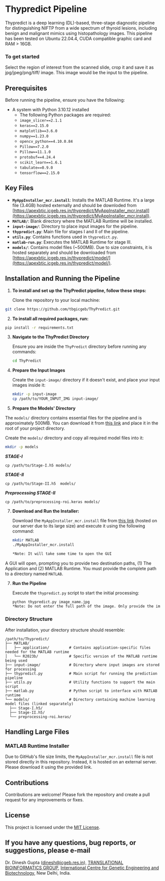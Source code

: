 # Thypredict Pipeline

Thypredict is a deep learning (DL)-based, three-stage diagnostic pipeline for distinguishing NIFTP from a wide spectrum of thyroid lesions, including benign and malignant mimics using histopathology images. This pipeline has been tested on Ubuntu 22.04.4, CUDA compatible graphic card and RAM > 16GB.



### To get started

Select the region of interest from the scanned slide, crop it and save it as jpg/jpeg/png/tiff/ image. This image would be the input to the pipeline.

## Prerequisites

Before running the pipeline, ensure you have the following:

- A system with Python 3.10.12 installed
  - The following Python packages are required:
  - `image_slicer==2.1.1`
  - `keras==2.15.0`
  - `matplotlib==3.6.0`
  - `numpy==1.23.0`
  - `opencv_python==4.10.0.84`
  - `Pillow==7.2.0`
  - `Pillow==11.1.0`
  - `protobuf==4.24.4`
  - `scikit_learn==1.6.1`
  - `tabulate==0.9.0`
  - `tensorflow==2.15.0`


## Key Files

- **`MyAppInstaller_mcr.install`**: Installs the MATLAB Runtime. It's a large file (3.4GB) hosted externally and should be downloded from [https://apexbtic.icgeb.res.in/thypredict/MyAppInstaller_mcr.install](https://apexbtic.icgeb.res.in/thypredict/MyAppInstaller_mcr.install).
- **`MATLAB/`**: Blank directory where the MATLAB Runtime will be installed.
- **`input-image/`**: Directory to place input images for the pipeline.
- **`thypredict.py`**: Main file for stages I and II of the pipeline.
- **`utils.py`**: Contains functions used in `thypredict.py`.
- **`matlab-run.py`**: Executes the MATLAB Runtime for stage III.
- **`models/`**: Contains model files (~500MB). Due to size constraints, it is hosted separately and should be downloaded from [https://apexbtic.icgeb.res.in/thypredict/model/](https://apexbtic.icgeb.res.in/thypredict/model/).

## Installation and Running the Pipeline
1. **To install and set up the ThyPredict pipeline, follow these steps:**

    Clone the repository to your local machine:

```bash
git clone https://github.com/tbgicgeb/ThyPredict.git
```

2. **To install all required packages, run:**
```bash
pip install -r requirements.txt
```

3. **Navigate to the ThyPredict Directory**

   Ensure you are inside the `ThyPredict` directory before running any commands:

   ```bash
   cd ThyPredict
   ```

4. **Prepare the Input Images**

   Create the `input-image/` directory if it doesn't exist, and place your input images inside it:

   ```bash
   mkdir -p input-image
   cp /path/to/YOUR_INPUT_IMG input-image/
   ```

5. **Prepare the Models' Directory**

The `models/` directory contains essential files for the pipeline and is approximately 500MB. You can download it from [this link](https://apexbtic.icgeb.res.in/thypredict/model/) and place it in the root of your project directory.

   Create the `models/` directory and copy all required model files into it:

   ```bash
   mkdir -p models
   ```
   ***STAGE-I***
   ```
   cp /path/to/Stage-I.h5 models/
   ```
   ***STAGE-II***
   ```
   cp /path/to/Stage-II.h5  models/
   ```
   ***Preprocessing STAGE-II***
   ```
   cp /path/to/preprocessing-roi.keras models/
   ```
     
7. **Download and Run the Installer:**

   Download the `MyAppInstaller_mcr.install` file from [this link](https://apexbtic.icgeb.res.in/thypredict/MyAppInstaller_mcr.install) (hosted on our server due to its large size) and execute it using the following command:
   
   ```bash
   mkdir MATLAB
   ./MyAppInstaller_mcr.install
   
   *Note: It will take some time to open the GUI
   ```
   
A GUI will open, prompting you to provide two destination paths, (1) The Application and (2) MATLAB Runtime. You must provide the complete path to a directory named `MATLAB`.

7. **Run the Pipeline**

   Execute the `thypredict.py` script to start the initial processing:

   ```bash
   python thypredict.py image_name.jpg
   *Note: Do not enter the full path of the image. Only provide the image name that is inside the input-image directory
   ```

### Directory Structure

   After installation, your directory structure should resemble:

  ```
/path/to/Thypredict/
├── MATLAB/
│   ├── application/         # Contains application-specific files needed for the MATLAB runtime
│   └── R2023b/              # Specific version of the MATLAB runtime being used
├── input-image/             # Directory where input images are stored for processing
├── thypredict.py            # Main script for running the prediction pipeline
├── utils.py                 # Utility functions to support the main script
├── matlab.py                # Python script to interface with MATLAB runtime
└── models/                  # Directory containing machine learning model files (linked separately)
    ├── Stage-I.h5/          
    ├── Stage-II.h5/        
    └── preprocessing-roi.keras/  

   ```

## Handling Large Files

### MATLAB Runtime Installer

Due to GitHub's file size limits, the `MyAppInstaller_mcr.install` file is not stored directly in this repository. Instead, it is hosted on an external server. Please download it using the provided link.

## Contributions

Contributions are welcome! Please fork the repository and create a pull request for any improvements or fixes.

## License

This project is licensed under the [MIT License](LICENSE).


## If you have any questions, bug reports, or suggestions, please e-mail
Dr. Dinesh Gupta (dinesh@icgeb.res.in), [TRANSLATIONAL BIOINFORMATICS GROUP](https://bioinfo.icgeb.res.in/bioinfo/), [International Centre for Genetic Engineering and Biotechnology](https://www.icgeb.org/), New Delhi, India. 

